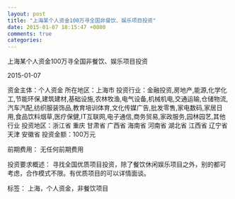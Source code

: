 ```yaml
---
layout: post
title: "上海某个人资金100万寻全国非餐饮、娱乐项目投资"
date: 2015-01-07 18:15:47 +0800
comments: true
categories: 
---
```

上海某个人资金100万寻全国非餐饮、娱乐项目投资



2015-01-07

资金主体：个人资金
所在地区：上海市
投资行业：金融投资,房地产,能源,化学化工,节能环保,建筑建材,基础设施,农林牧渔,电气设备,机械机电,交通运输,仓储物流,汽车汽配,纺织服装饰品,教育培训体育,文化传媒广告,批发零售,家电数码,家居日用,食品饮料烟草,医疗保健,IT互联网,电子通信,商务贸易,家政服务,园林园艺,其他行业
投资地区：浙江省 重庆 甘肃省 广西省 海南省 河南省 湖北省 江西省 辽宁省 天津 安徽省
投资金额：100万元

前期费用：
无任何前期费用

投资要求概述：
寻找全国优质项目投资，除了餐饮休闲娱乐项目之外，别的都可考虑，合作模式不限。有优质项目的可以详情面谈。

标签：
上海，个人资金，非餐饮项目


